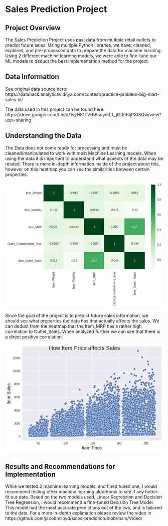 # <h1> Sales Prediction Project </h1>
<h2> Project Overview </h2>
<p> The Sales Prediction Project uses past data from multiple retail outlets to predict future sales. Using multiple Python libraries, we have; cleaned, explored, and pre-processed data to prepare the data for machine learning. Using 2 different machine learning models, we were able to fine-tune our ML models to deduct the best implementation method for the project. </p>

<h2> Data Information </h2>
<p> See original data source here: https://datahack.analyticsvidhya.com/contest/practice-problem-big-mart-sales-iii/ </p>
<p> The data used in this project can be found here: https://drive.google.com/file/d/1syH81TVrbBsdymLT_jl2JIf6IjPXtSQw/view?usp=sharing </p>

<h2> Understanding the Data </h2>
<p> The Data does not come ready for processing and must be cleaned/manipulated to work with most Machine Learning models. When using the data it is important to understand what aspects of the data may be related. There is more in-depth information inside of the project about this, however on this heatmap you can see the similarities between certain properties. </p>

![Heat Map](https://raw.githubusercontent.com/jacobmlloyd/sales-prediction/main/Visuals/heatmap.png)

<p> Since the goal of the project is to predict future sales information, we should see what properties the data has that actually affects the sales. We can deduct from the heatmap that the Item_MRP has a rather high correlation to Outlet_Sales. When analyzed further we can see that there is a direct positive correlation.</p>

![Heat Map](https://raw.githubusercontent.com/jacobmlloyd/sales-prediction/main/Visuals/price_sales_plot.png)

<h2> Results and Recommendations for Implementation </h2>
<p> While we tested 2 machine learning models, and fined tuned one, I would recommend testing other machine learning algorithms to see if any better-fit our data. Based on the two models used, Linear Regression and Decision Tree Regression, I would recommend a fine-tuned Decision Tree Model. This model had the most accurate predictions out of the two, and is tailored to the data. For a more in-depth explanation please review the video in https://github.com/jacobmlloyd/sales-prediction/blob/main/Video/</p>
